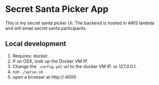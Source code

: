 # Secret Santa Picker App
This is my secret santa picker UI. The backend is hosted in AWS lambda and will email secret santa participants.

## Local development

1. Requires: docker.
2. If on OSX, look up the Docker VM IP. 
3. Change the `_config.yml` url to the docker VM IP. or 127.0.0.1.
4. run `./serve.sh`
5. open a browser at http://<dockerVMIP>:4000